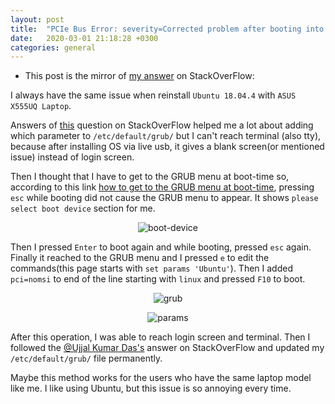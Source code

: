 ```yaml
---
layout: post
title:  "PCIe Bus Error: severity=Corrected problem after booting into Ubuntu"
date:   2020-03-01 21:18:28 +0300
categories: general
---
```


- This post is the mirror of [my answer][answer] on StackOverFlow:  

I always have the same issue when reinstall `Ubuntu 18.04.4` with `ASUS X555UQ Laptop`.

Answers of [this][question] question on StackOverFlow helped me a lot about adding which parameter to `/etc/default/grub/` but I can't reach terminal (also tty), because after installing OS via live usb, it gives a blank screen(or mentioned issue) instead of login screen.

Then I thought that I have to get to the GRUB menu at boot-time so, according to this link [how to get to the GRUB menu at boot-time][1], pressing `esc` while booting did not cause the GRUB menu to appear. It shows `please select boot device` section for me.

<p align="center">
  <img src="https://bayramcicek.com.tr/folder/boot-device.jpg" alt="boot-device"/>
</p>

Then I pressed `Enter` to boot again and while booting, pressed `esc` again. Finally it reached to the GRUB menu and I pressed `e` to edit the commands(this page starts with `set params 'Ubuntu'`). Then I added `pci=nomsi` to end of the line starting with `linux` and pressed `F10` to boot.

<p align="center">
  <img src="https://bayramcicek.com.tr/folder/grub.jpg" alt="grub"/>
</p>

<p align="center">
  <img src="https://bayramcicek.com.tr/folder/params.jpg" alt="params"/>
</p>

After this operation, I was able to reach login screen and terminal. Then I followed the [@Ujjal Kumar Das's][2] answer on StackOverFlow and updated my `/etc/default/grub/` file permanently.

Maybe this method works for the users who have the same laptop model like me. I like using Ubuntu, but this issue is so annoying every time.

 
<br>

[question]: https://askubuntu.com/questions/771899/pcie-bus-error-severity-corrected
[1]: https://askubuntu.com/questions/16042/how-to-get-to-the-grub-menu-at-boot-time
[2]: https://askubuntu.com/a/926352/829928
[answer]: https://askubuntu.com/a/1222375/829928
